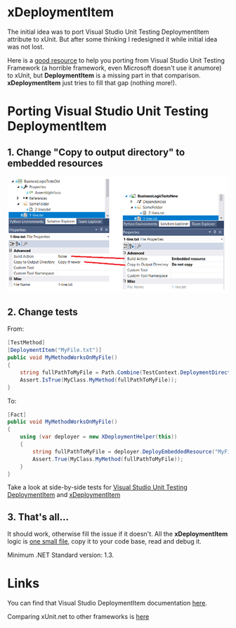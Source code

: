 ﻿# xDeploymentItem

The initial idea was to port Visual Studio Unit Testing DeploymentItem attribute to xUnit.
But after some thinking I redesigned it while initial idea was not lost.

Here is a [good resource](https://xunit.net/docs/comparisons) to help you porting from Visual Studio Unit Testing Framework (a horrible framework, even Microsoft doesn't use it anumore) to xUnit, but **DeploymentItem** is a missing part in that comparison. **xDeploymentItem** just tries to fill that gap (nothing more!).

# Porting Visual Studio Unit Testing DeploymentItem
## 1. Change "Copy to output directory" to embedded resources
![Change to embedded resource](./images/change-to-embedded-resources.png)
## 2. Change tests
From:
```csharp
[TestMethod]
[DeploymentItem("MyFile.txt")]
public void MyMethodWorksOnMyFile()
{
	string fullPathToMyFile = Path.Combine(TestContext.DeploymentDirectory, "MyFile.txt");
	Assert.IsTrue(MyClass.MyMethod(fullPathToMyFile));
}
```
To:
```csharp
[Fact]
public void MyMethodWorksOnMyFile()
{
	using (var deployer = new XDeploymentHelper(this))
	{
		string fullPathToMyFile = deployer.DeployEmbeddedResource("MyFile.txt");
		Assert.True(MyClass.MyMethod(fullPathToMyFile));
	}
}
```

Take a look at side-by-side tests for [Visual Studio Unit Testing DeploymentItem](./src/BusinessLogicTestsOld/FileOperationsTests.cs)
and [xDeploymentItem](./src/BusinessLogicTestsNew/FileOperationsTests_VSUT.cs)


## 3. That's all...
It should work, otherwise fill the issue if it doesn't.
All the **xDeploymentItem** logic is [one small file](./src/xDeploymentItem/XDeploymentHelper.cs), copy it to your code base, read and debug it.

Minimum .NET Standard version: 1.3.

# Links

You can find that Visual Studio DeploymentItem documentation
[here](https://docs.microsoft.com/en-us/dotnet/api/microsoft.visualstudio.testtools.unittesting.deploymentitemattribute?view=mstest-net-1.2.0).

Comparing xUnit.net to other frameworks is [here](https://xunit.net/docs/comparisons)
